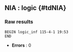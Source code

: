 ## NIA : logic {#tdNIA}
### Raw results


~~~
BEGIN logic_inf 115-4-1 19:53
END
~~~

* **Errors** : 0

